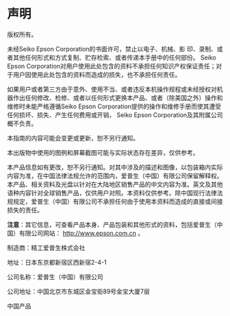 # 声明
版权所有。

未经Seiko Epson Corporation的书面许可，禁止以电子、机械、影
印、录制、或者其他任何形式和方式复制、贮存检索、或者传递本手册中的任何部份。 Seiko Epson Corporation对用户使用此处包含的资料不承担任何知识产权保证责任；对于用户因使用此处包含的资料而造成的损失，也不承担任何责任。

如果用户或者第三方由于意外、使用不当、或者违反本机操作规程或未经授权对机器作出任何修改、检修、或者以任何形式更换本产品、或者（除美国之外）操作和维修时未能严格遵循Seiko Epson Corporation提供的操作和维修手册而使其遭受任何损坏、损失、产生任何费用或开销， Seiko Epson Corporation及其附属公司概不负责。

本指南的内容可能会变更或更新，恕不另行通知。

本出版物中使用的图例和屏幕截图可能与实际状态存在差异，仅供参考。

本产品信息如有更改，恕不另行通知。对其中涉及的描述和图像，以包装箱内实际内容为准，在中国法律法规允许的范围内，爱普生（中国）有限公司保留解释权。 本产品、相关资料及光盘以针对在大陆地区销售产品的中文内容为准。英文及其他语种内容针对全球销售产品，仅供用户对照。本资料仅供参考。除中国现行法律法规规定，爱普生（中国）有限公司不承担任何由于使用本资料而造成的直接或间接损失的责任。

**注意**：其它信息，可查看产品本身、产品包装和其他形式的资料，包括爱普生（中国）有限公司网站： http://www.epson.com.cn 。

制造商：精工爱普生株式会社

地址：日本东京都新宿区西新宿2-4-1

公司名称：爱普生（中国）有限公司

公司地址：中国北京市东城区金宝街89号金宝大厦7层

中国产品